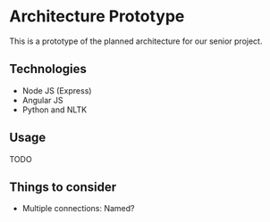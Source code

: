 # Architecture Prototype

This is a prototype of the planned architecture for our senior project.

## Technologies

* Node JS (Express)
* Angular JS
* Python and NLTK

## Usage
TODO

## Things to consider

* Multiple connections: Named?
